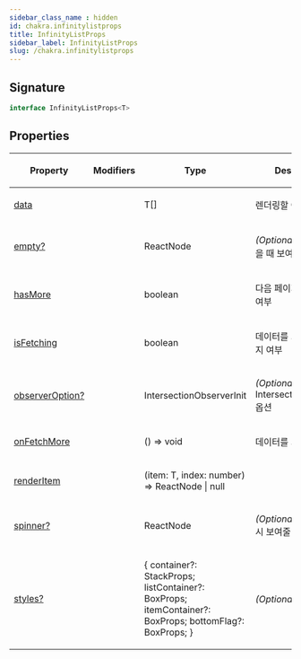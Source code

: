 ```yaml
---
sidebar_class_name : hidden
id: chakra.infinitylistprops
title: InfinityListProps
sidebar_label: InfinityListProps
slug: /chakra.infinitylistprops
---
```






## Signature

```typescript
interface InfinityListProps<T> 
```

## Properties

<table><thead><tr><th>

Property


</th><th>

Modifiers


</th><th>

Type


</th><th>

Description


</th></tr></thead>
<tbody><tr><td>

[data](./chakra.infinitylistprops.data)


</td><td>


</td><td>

T[]


</td><td>

렌더링할 아이템


</td></tr>
<tr><td>

[empty?](./chakra.infinitylistprops.empty)


</td><td>


</td><td>

ReactNode


</td><td>

_(Optional)_ 데이터가 없을 때 보여줄 컴포넌트


</td></tr>
<tr><td>

[hasMore](./chakra.infinitylistprops.hasmore)


</td><td>


</td><td>

boolean


</td><td>

다음 페이지가 있는지 여부


</td></tr>
<tr><td>

[isFetching](./chakra.infinitylistprops.isfetching)


</td><td>


</td><td>

boolean


</td><td>

데이터를 가져오고 있는지 여부


</td></tr>
<tr><td>

[observerOption?](./chakra.infinitylistprops.observeroption)


</td><td>


</td><td>

IntersectionObserverInit


</td><td>

_(Optional)_ IntersectionObserver 옵션


</td></tr>
<tr><td>

[onFetchMore](./chakra.infinitylistprops.onfetchmore)


</td><td>


</td><td>

() =&gt; void


</td><td>

데이터를 가져오는 함수


</td></tr>
<tr><td>

[renderItem](./chakra.infinitylistprops.renderitem)


</td><td>


</td><td>

(item: T, index: number) =&gt; ReactNode \| null


</td><td>


</td></tr>
<tr><td>

[spinner?](./chakra.infinitylistprops.spinner)


</td><td>


</td><td>

ReactNode


</td><td>

_(Optional)_ isFetching 시 보여줄 스피너


</td></tr>
<tr><td>

[styles?](./chakra.infinitylistprops.styles)


</td><td>


</td><td>

\{ container?: StackProps; listContainer?: BoxProps; itemContainer?: BoxProps; bottomFlag?: BoxProps; \}


</td><td>

_(Optional)_ 스타일


</td></tr>
</tbody></table>
